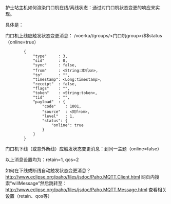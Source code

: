 
护士站主机如何渲染门口机在线/离线状态：通过对门口机状态变更的响应来实现。

具体是：

门口机上线应触发状态变更消息： /voerka/<domain>/groups/<门口机group>/$$status
（online=true）

            {
                "type"     : 3,
                "sid"      : 0,
                "sync"     : false,
                "from"     : <String:本机sn>,
                "to"       : "",
                "timestamp": <Long:timestamp>,
                "receipt"  : false,
                "flags"    : "",
                "token"    : <String:token>,
                "tid"      : "",
                "payload"  : {
                    "code"    : 1001,
                    "source"  : <同from>,
                    "level"   : 1,
                    "status": {
                        "online": true
                    }
                }
            }

门口机下线（或意外断线）应触发状态变更消息：到同一主题（online=false）

以上消息设置均为：retain=1, qos=2

如何在下线或断线自动触发状态变更消息？
http://www.eclipse.org/paho/files/jsdoc/Paho.MQTT.Client.html
网页内搜索“willMessage”然后跳转至：http://www.eclipse.org/paho/files/jsdoc/Paho.MQTT.Message.html 查看相关设置（retain、qos等）
